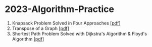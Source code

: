 # 2023-Algorithm-Practice

1. Knapsack Problem Solved in Four Approaches [[pdf]](https://github.com/NarinHan/2023-Algorithm-Practice/blob/main/Description/1_Knapsack.pdf)
2. Transpose of a Graph [[pdf]](https://github.com/NarinHan/2023-Algorithm-Practice/blob/main/Description/2_Transpose%20of%20a%20Graph.pdf)
3. Shortest Path Problem Solved with Dijkstra's Algorithm & Floyd's Algorithm [[pdf]](https://github.com/NarinHan/2023-Algorithm-Practice/blob/main/Description/3_Dijkstra_Floyd.pdf)
